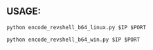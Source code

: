 ## USAGE:

```
python encode_revshell_b64_linux.py $IP $PORT

python encode_revshell_b64_win.py $IP $PORT
```
